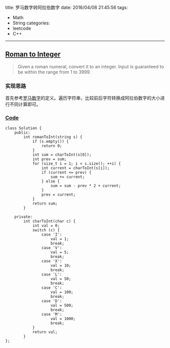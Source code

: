 title: 罗马数字转阿拉伯数字
date: 2016/04/08 21:45:56
tags:
- Math
- String
categories:
- leetcode
- C++

---
## [Roman to Integer](https://leetcode.com/problems/roman-to-integer/)
> Given a roman numeral, convert it to an integer.
> Input is guaranteed to be within the range from 1 to 3999.

### 实现思路
首先参考[罗马数字](https://zh.wikipedia.org/wiki/%E7%BD%97%E9%A9%AC%E6%95%B0%E5%AD%97)的定义。遍历字符串，比较前后字符转换成阿拉伯数字的大小进行不同计算即可。

### [Code](https://github.com/Finalcheat/leetcode/blob/master/src/Roman-to-Integer.cpp)
```
class Solution {
    public:
        int romanToInt(string s) {
            if (s.empty()) {
                return 0;
            }
            int sum = charToInt(s[0]);
            int prev = sum;
            for (size_t i = 1; i < s.size(); ++i) {
                int current = charToInt(s[i]);
                if (current <= prev) {
                    sum += current;
                } else {
                    sum = sum - prev * 2 + current;
                }
                prev = current;
            }
            return sum;
        }
        
    private:
        int charToInt(char c) {
            int val = 0;
            switch (c) {
                case 'I':
                    val = 1;
                    break;
                case 'V':  
                    val = 5;  
                    break;  
                case 'X':  
                    val = 10;  
                    break;  
                case 'L':  
                    val = 50;  
                    break;  
                case 'C':  
                    val = 100;  
                    break;  
                case 'D':  
                    val = 500;  
                    break;  
                case 'M':  
                    val = 1000;  
                    break;  
            }
            return val;
        }
};
```
